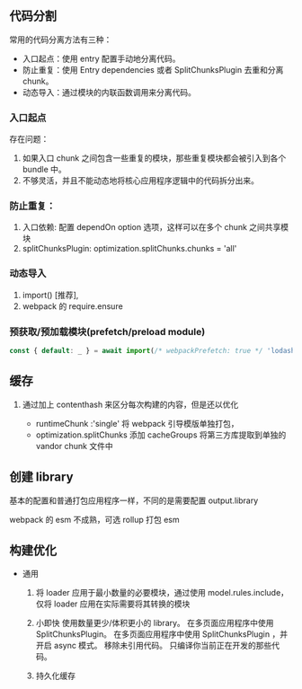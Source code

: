 ## 代码分割

常用的代码分离方法有三种：

- 入口起点：使用 entry 配置手动地分离代码。
- 防止重复：使用 Entry dependencies 或者 SplitChunksPlugin 去重和分离 chunk。
- 动态导入：通过模块的内联函数调用来分离代码。

### 入口起点

存在问题：

1. 如果入口 chunk 之间包含一些重复的模块，那些重复模块都会被引入到各个 bundle 中。
2. 不够灵活，并且不能动态地将核心应用程序逻辑中的代码拆分出来。

### 防止重复：

  1. 入口依赖: 配置 dependOn option 选项，这样可以在多个 chunk 之间共享模块
  2. splitChunksPlugin: optimization.splitChunks.chunks = 'all'

### 动态导入

1. import() [推荐],
2. webpack 的 require.ensure

### 预获取/预加载模块(prefetch/preload module)

```js
const { default: _ } = await import(/* webpackPrefetch: true */ 'lodash');
```

## 缓存

1. 通过加上 contenthash 来区分每次构建的内容，但是还以优化

   - runtimeChunk :'single' 将 webpack 引导模版单独打包，
   - optimization.splitChunks 添加 cacheGroups 将第三方库提取到单独的 vandor chunk 文件中

## 创建 library

基本的配置和普通打包应用程序一样，不同的是需要配置 output.library

webpack 的 esm 不成熟，可选 rollup 打包 esm

## 构建优化

- 通用

  1. 将 loader 应用于最小数量的必要模块，通过使用 model.rules.include，仅将 loader 应用在实际需要将其转换的模块

  2. 小即快
     使用数量更少/体积更小的 library。
     在多页面应用程序中使用 SplitChunksPlugin。
     在多页面应用程序中使用 SplitChunksPlugin ，并开启 async 模式。
     移除未引用代码。
     只编译你当前正在开发的那些代码。
  3. 持久化缓存


